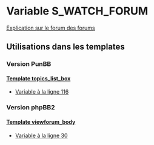 # Variable S_WATCH_FORUM
[Explication sur le forum des forums](http://forum.forumactif.com/t294113-listing-des-variables#S_WATCH_FORUM)
## Utilisations dans les templates
### Version PunBB
#### [Template topics_list_box](punbb/topics_list_box.md)
* [Variable à la ligne 116](../punbb/topics_list_box.tpl#L116)
### Version phpBB2
#### [Template viewforum_body](subsilver/viewforum_body.md)
* [Variable à la ligne 30](../subsilver/viewforum_body.tpl#L30)